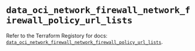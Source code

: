 # `data_oci_network_firewall_network_firewall_policy_url_lists`

Refer to the Terraform Registory for docs: [`data_oci_network_firewall_network_firewall_policy_url_lists`](https://registry.terraform.io/providers/oracle/oci/6.18.0/docs/data-sources/network_firewall_network_firewall_policy_url_lists).
